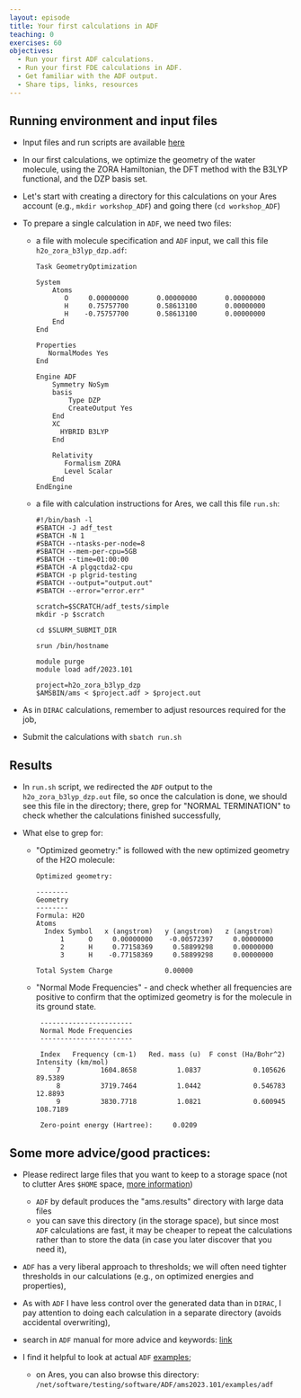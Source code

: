 ```yaml
---
layout: episode
title: Your first calculations in ADF
teaching: 0
exercises: 60
objectives:
  - Run your first ADF calculations.
  - Run your first FDE calculations in ADF.
  - Get familiar with the ADF output.
  - Share tips, links, resources
---
```


## Running environment and input files

- Input files and run scripts are available [here](https://github.com/qchemlab-embedding/2023-07-14-workshop-exercises/tree/main/adf/geomopt-h2o_zora_b3lyp_dzp)

- In our first calculations, we optimize the geometry of the water molecule, using the ZORA Hamiltonian, the DFT method with the B3LYP functional, and the DZP basis set.

- Let's start with creating a directory for this calculations on your Ares account (e.g., `mkdir workshop_ADF`) and going there (`cd workshop_ADF`)

- To prepare a single calculation in `ADF`, we need two files:

  - a file with molecule specification and `ADF` input, we call this file `h2o_zora_b3lyp_dzp.adf`:

    ```shell
    Task GeometryOptimization
      
    System
        Atoms
           O     0.00000000       0.00000000       0.00000000
           H     0.75757700       0.58613100       0.00000000
           H    -0.75757700       0.58613100       0.00000000
        End
    End
    
    Properties
       NormalModes Yes
    End
    
    Engine ADF
        Symmetry NoSym
        basis
            Type DZP
            CreateOutput Yes
        End
        XC
          HYBRID B3LYP
        End
    
        Relativity
           Formalism ZORA
           Level Scalar
        End
    EndEngine
    ``` 

  - a file with calculation instructions for Ares, we call this file `run.sh`:


      ```shell
      #!/bin/bash -l
      #SBATCH -J adf_test
      #SBATCH -N 1
      #SBATCH --ntasks-per-node=8
      #SBATCH --mem-per-cpu=5GB
      #SBATCH --time=01:00:00 
      #SBATCH -A plgqctda2-cpu
      #SBATCH -p plgrid-testing
      #SBATCH --output="output.out"
      #SBATCH --error="error.err"
      
      scratch=$SCRATCH/adf_tests/simple
      mkdir -p $scratch
      
      cd $SLURM_SUBMIT_DIR
      
      srun /bin/hostname
      
      module purge
      module load adf/2023.101
      
      project=h2o_zora_b3lyp_dzp
      $AMSBIN/ams < $project.adf > $project.out
      ```

- As in `DIRAC` calculations, remember to adjust resources required for the job,

- Submit the calculations with `sbatch run.sh`

## Results

- In `run.sh` script, we redirected the `ADF` output to the `h2o_zora_b3lyp_dzp.out` file, so once the calculation is done, we should see this file in the directory;
  there, grep for "NORMAL TERMINATION" to check whether the calculations finished successfully,

- What else to grep for:

  - "Optimized geometry:" is followed with the new optimized geometry of the H2O molecule:

      ```shell
      Optimized geometry:
       
      --------
      Geometry
      --------
      Formula: H2O
      Atoms
        Index Symbol   x (angstrom)   y (angstrom)   z (angstrom)
            1      O     0.00000000    -0.00572397     0.00000000
            2      H     0.77158369     0.58899298     0.00000000
            3      H    -0.77158369     0.58899298     0.00000000
       
      Total System Charge             0.00000
      ```

  - "Normal Mode Frequencies" - and check whether all frequencies are positive to confirm that the optimized geometry is for the molecule in its ground state.


      ```shell
       -----------------------
       Normal Mode Frequencies
       -----------------------
      
       Index   Frequency (cm-1)   Red. mass (u)  F const (Ha/Bohr^2)   Intensity (km/mol)
           7          1604.8658          1.0837             0.105626              89.5389
           8          3719.7464          1.0442             0.546783              12.8893
           9          3830.7718          1.0821             0.600945             108.7189
      
       Zero-point energy (Hartree):     0.0209
      ```


## Some more advice/good practices:

  - Please redirect large files that you want to keep to a storage space (not to clutter Ares `$HOME` space, [more information](https://docs.cyfronet.pl/display/~plgpawlik/Ares#Ares-Storage))

    - `ADF` by default produces the "ams.results" directory with large data files
    - you can save this directory (in the storage space), but since most `ADF` calculations are fast, it may be cheaper to repeat the calculations rather than to store the data (in case you later discover that you need it),

  - `ADF` has a very liberal approach to thresholds; we will often need tighter thresholds in our calculations (e.g., on optimized energies and properties),

  - As with `ADF` I have less control over the generated data than in `DIRAC`, I pay attention to doing each calculation in a separate directory (avoids accidental overwriting),

  - search in `ADF` manual for more advice and keywords: [link](https://www.scm.com/doc/ADF/)

  - I find it helpful to look at actual `ADF` [examples](https://www.scm.com/doc/ADF/Examples/Examples.html);
    - on Ares, you can also browse this directory: `/net/software/testing/software/ADF/ams2023.101/examples/adf`


